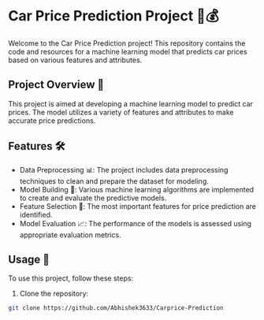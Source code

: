 # Car Price Prediction Project 🚗💰

Welcome to the Car Price Prediction project! This repository contains the code and resources for a machine learning model that predicts car prices based on various features and attributes.

## Project Overview 📝

This project is aimed at developing a machine learning model to predict car prices. The model utilizes a variety of features and attributes to make accurate price predictions.

## Features 🛠️

- Data Preprocessing 📊: The project includes data preprocessing techniques to clean and prepare the dataset for modeling.
- Model Building 🤖: Various machine learning algorithms are implemented to create and evaluate the predictive models.
- Feature Selection 🧐: The most important features for price prediction are identified.
- Model Evaluation 📈: The performance of the models is assessed using appropriate evaluation metrics.

## Usage 🚀

To use this project, follow these steps:

1. Clone the repository:

```bash
git clone https://github.com/Abhishek3633/Carprice-Prediction
